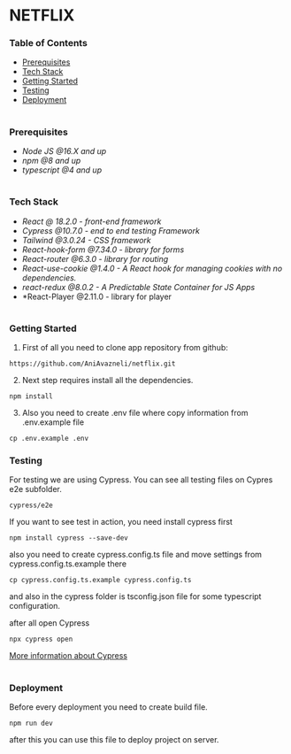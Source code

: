 # NETFLIX

### Table of Contents
* [Prerequisites](#Prerequisites)
* [Tech Stack](#Tech-Stack)
* [Getting Started](#Getting-Started)
* [Testing](#Testing)
* [Deployment](#Deployment)

#
### Prerequisites

* *Node JS @16.X and up*
* *npm @8 and up*
* *typescript @4 and up*

#
### Tech Stack

* *React @ 18.2.0 - front-end framework*
* *Cypress @10.7.0 - end to end testing Framework*
* *Tailwind @3.0.24 - CSS framework*
* *React-hook-form @7.34.0 - library for forms*
* *React-router @6.3.0 - library for routing*
* *React-use-cookie @1.4.0 - A React hook for managing cookies with no dependencies.*
* *react-redux @8.0.2 - A Predictable State Container for JS Apps*
* *React-Player @2.11.0 - library for player

#
### Getting Started
1. First of all you need to clone app repository from github:
```
https://github.com/AniAvazneli/netflix.git
```
2. Next step requires install all the dependencies.

```
npm install
```
3. Also you need to create .env file where copy information from .env.example file

```
cp .env.example .env
```


### Testing

For testing we are using Cypress. You can see all testing files on Cypres e2e subfolder.
```
cypress/e2e
```
If you want to see test in action, you need install cypress first

```
npm install cypress --save-dev
```
also you need to create cypress.config.ts file and move settings from cypress.config.ts.example there
```
cp cypress.config.ts.example cypress.config.ts
```
and also in the cypress folder is tsconfig.json file for some typescript configuration.

after all open Cypress
```
npx cypress open
``` 
[More information about Cypress](https://www.cypress.io)

#
### Deployment
Before every deployment you need to create build file.
```
npm run dev
```
after this you can use this file to deploy project on server.
